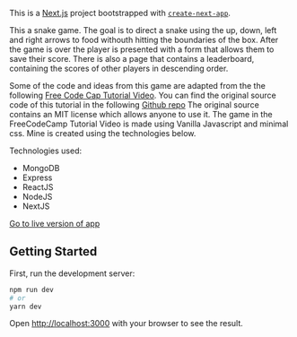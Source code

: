 This is a [Next.js](https://nextjs.org/) project bootstrapped with [`create-next-app`](https://github.com/vercel/next.js/tree/canary/packages/create-next-app).

This a snake game. The goal is to direct a snake using the up, down, left and right arrows to food withouth hitting the boundaries of the box. After the game is over the player is presented with a form that allows them to save their score. There is also a page that contains a leaderboard, containing the scores of other players in descending order.

Some of the code and ideas from this game are adapted from the the following [Free Code Cap Tutorial Video](https://www.youtube.com/watch?v=lhNdUVh3qCc&t=3s). 
You can find the original source code of this tutorial in the following [Github repo](https://github.com/kubowania/Nokia3310-Snake) The original source contains an
MIT license which allows anyone to use it. The game in the FreeCodeCamp Tutorial Video is made using Vanilla Javascript and minimal css. Mine is created using the 
technologies below.

Technologies used:
- MongoDB
- Express
- ReactJS
- NodeJS
- NextJS
 
[Go to live version of app](https://snake-game-five-dun.vercel.app/)

## Getting Started

First, run the development server:

```bash
npm run dev
# or
yarn dev
```

Open [http://localhost:3000](http://localhost:3000) with your browser to see the result.

